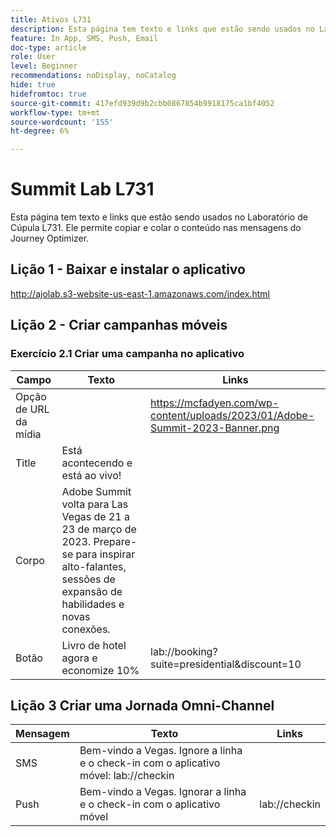 ```yaml
---
title: Ativos L731
description: Esta página tem texto e links que estão sendo usados no Laboratório de Cúpula L731.
feature: In App, SMS, Push, Email
doc-type: article
role: User
level: Beginner
recommendations: noDisplay, noCatalog
hide: true
hidefromtoc: true
source-git-commit: 417efd939d9b2cbb0867854b9918175ca1bf4052
workflow-type: tm+mt
source-wordcount: '155'
ht-degree: 6%

---
```



# Summit Lab L731

Esta página tem texto e links que estão sendo usados no Laboratório de Cúpula L731. Ele permite copiar e colar o conteúdo nas mensagens do Journey Optimizer.

## Lição 1 - Baixar e instalar o aplicativo

http://ajolab.s3-website-us-east-1.amazonaws.com/index.html

## Lição 2 - Criar campanhas móveis

### Exercício 2.1 Criar uma campanha no aplicativo

| Campo | Texto | Links |
|----|----|----|
| Opção de URL da mídia |  | https://mcfadyen.com/wp-content/uploads/2023/01/Adobe-Summit-2023-Banner.png |
| Title | Está acontecendo e está ao vivo! |  |
| Corpo | Adobe Summit volta para Las Vegas de 21 a 23 de março de 2023. Prepare-se para inspirar alto-falantes, sessões de expansão de habilidades e novas conexões. |  |
| Botão | Livro de hotel agora e economize 10% | lab://booking?suite=presidential&amp;discount=10 |


## Lição 3 Criar uma Jornada Omni-Channel

| Mensagem | Texto | Links |
|----|----|----|
| SMS | Bem-vindo a Vegas. Ignore a linha e o check-in com o aplicativo móvel: lab://checkin |  |
| Push | Bem-vindo a Vegas. Ignorar a linha e o check-in com o aplicativo móvel | lab://checkin |
